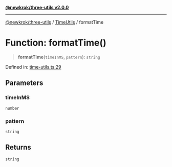 [**@newkrok/three-utils v2.0.0**](../../../../README.md)

***

[@newkrok/three-utils](../../../../globals.md) / [TimeUtils](../README.md) / formatTime

# Function: formatTime()

> **formatTime**(`timeInMS`, `pattern`): `string`

Defined in: [time-utils.ts:29](https://github.com/NewKrok/three-utils/blob/8b62813b0bd4d9cac17cb2423f600f7f4b2f5818/src/time-utils.ts#L29)

## Parameters

### timeInMS

`number`

### pattern

`string`

## Returns

`string`

